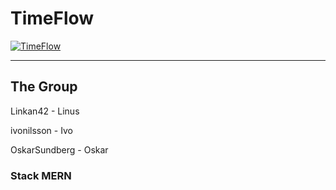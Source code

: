 # TimeFlow
[![TimeFlow](https://github.com/Linkan42/TimeFlow/actions/workflows/build.yml/badge.svg)](https://github.com/Linkan42/TimeFlow/actions/workflows/build.yml)

---
## The Group 

Linkan42      - Linus

ivonilsson    - Ivo

OskarSundberg - Oskar 

### Stack MERN

